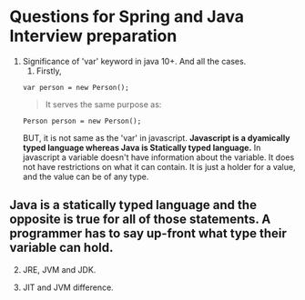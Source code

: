 # Questions for Spring and Java Interview preparation

1. Significance of 'var' keyword in java 10+. And all the cases.
	1. Firstly,
	```
	var person = new Person();
	```
	> It serves the same purpose as:
	```
	Person person = new Person();
	```
	BUT, it is not same as the 'var' in javascript.
**Javascript is a dyamically typed language whereas Java is Statically typed language.**
In javascript a variable doesn't have information about the variable. It does not have restrictions on what it can contain. It is just a holder for a value, and the value can be of any type.

Java is a statically typed language and the opposite is true for all of those statements. A programmer has to say up-front what type their variable can hold.
------------------

2. JRE, JVM and JDK.

3. JIT and JVM difference.




